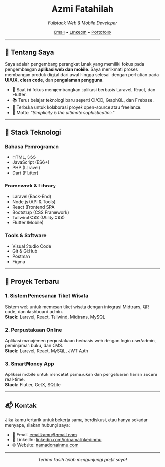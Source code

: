 <!-- HEADER -->
<h1 align="center">Azmi Fatahilah</h1>
<p align="center"><em>Fullstack Web & Mobile Developer</em></p>

<p align="center">
  <a href="mailto:emailkamu@gmail.com">Email</a> •
  <a href="https://www.linkedin.com/in/namalinkedinmu/">LinkedIn</a> •
  <a href="https://namadomainmu.com">Portofolio</a>
</p>

---

## 👋 Tentang Saya

Saya adalah pengembang perangkat lunak yang memiliki fokus pada pengembangan **aplikasi web dan mobile**. Saya menikmati proses membangun produk digital dari awal hingga selesai, dengan perhatian pada **UI/UX**, **clean code**, dan **pengalaman pengguna**.

- 🔭 Saat ini fokus mengembangkan aplikasi berbasis Laravel, React, dan Flutter.
- 📚 Terus belajar teknologi baru seperti CI/CD, GraphQL, dan Firebase.
- 🌱 Terbuka untuk kolaborasi proyek open-source atau freelance.
- 🎯 Motto: *"Simplicity is the ultimate sophistication."*

---

## 🧠 Stack Teknologi

### Bahasa Pemrograman
- HTML, CSS
- JavaScript (ES6+)
- PHP (Laravel)
- Dart (Flutter)

### Framework & Library
- Laravel (Back-End)
- Node.js (API & Tools)
- React (Frontend SPA)
- Bootstrap (CSS Framework)
- Tailwind CSS (Utility CSS)
- Flutter (Mobile)

### Tools & Software
- Visual Studio Code
- Git & GitHub
- Postman
- Figma

---

## 🌟 Proyek Terbaru

### 1. **Sistem Pemesanan Tiket Wisata**
Sistem web untuk memesan tiket wisata dengan integrasi Midtrans, QR code, dan dashboard admin.  
**Stack:** Laravel, React, Tailwind, Midtrans, MySQL

### 2. **Perpustakaan Online**
Aplikasi manajemen perpustakaan berbasis web dengan login user/admin, peminjaman buku, dan CMS.  
**Stack:** Laravel, React, MySQL, JWT Auth

### 3. **SmartMoney App**
Aplikasi mobile untuk mencatat pemasukan dan pengeluaran harian secara real-time.  
**Stack:** Flutter, GetX, SQLite

---

## 📬 Kontak

Jika kamu tertarik untuk bekerja sama, berdiskusi, atau hanya sekadar menyapa, silakan hubungi saya:

- 📧 Email: [emailkamu@gmail.com](mailto:emailkamu@gmail.com)  
- 🔗 LinkedIn: [linkedin.com/in/namalinkedinmu](https://linkedin.com/in/namalinkedinmu)  
- 🌐 Website: [namadomainmu.com](https://namadomainmu.com)

---

<p align="center"><em>Terima kasih telah mengunjungi profil saya!</em></p>
